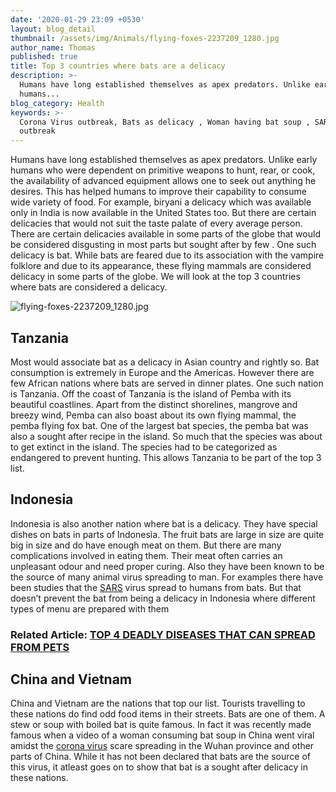 ```yaml
---
date: '2020-01-29 23:09 +0530'
layout: blog_detail
thumbnail: /assets/img/Animals/flying-foxes-2237209_1280.jpg
author_name: Thomas
published: true
title: Top 3 countries where bats are a delicacy
description: >-
  Humans have long established themselves as apex predators. Unlike early
  humans...
blog_category: Health
keywords: >-
  Corona Virus outbreak, Bats as delicacy , Woman having bat soup , SARS
  outbreak
---
```


Humans have long established themselves as apex predators. Unlike early humans who were dependent on primitive weapons to hunt, rear, or cook, the availability of advanced equipment allows one to seek out anything he desires. This has helped humans to improve their capability to consume wide variety of food. For example, biryani a delicacy which was available only in India is now available in the United States too. But there are certain delicacies that would not suit the taste palate of every average person. There are certain delicacies available in some parts of the globe that would be considered disgusting in most parts but sought after by few . One such delicacy is bat. While bats are feared due to its association with the vampire folklore and due to its appearance, these flying mammals are considered delicacy in some parts of the globe. We will look at the top 3 countries where bats are considered a delicacy.

![flying-foxes-2237209_1280.jpg]({{site.baseurl}}/assets/img/Animals/flying-foxes-2237209_1280.jpg)


## Tanzania
Most would associate bat as a delicacy in Asian country and rightly so. Bat consumption is extremely in Europe and the Americas. However there are few African nations where bats are served in dinner plates. One such nation is Tanzania. Off the coast of Tanzania is the island of Pemba with its beautiful coastlines. Apart from the distinct shorelines, mangrove and breezy wind, Pemba can also boast about its own flying mammal, the pemba flying fox bat. One of the largest bat species, the pemba bat was also a sought after recipe in the island. So much that the species was about to get extinct in the island. The species had to be categorized as endangered to prevent hunting. This allows Tanzania to be part of the top 3 list.

## Indonesia

Indonesia is also another nation where bat is a delicacy. They have special dishes on bats in parts of Indonesia. The fruit bats are large in size are quite big in size and do have enough meat on them. But there are many complications involved in eating them. Their meat often carries an unpleasant odour and need proper curing. Also they have been known to be the source of many animal virus spreading to man. For examples there have been studies that the [SARS](https://en.wikipedia.org/wiki/Severe_acute_respiratory_syndrome) virus spread to humans from bats. But that doesn’t prevent the bat from being a delicacy in Indonesia where different types of menu are prepared with them

### Related Article: [TOP 4 DEADLY DISEASES THAT CAN SPREAD FROM PETS](https://www.toknowisgood.com/2019/08/10/top-4-deadly-diseases-that-can-spread-from-pets.html)

## China and Vietnam
China and Vietnam are the nations that top our list. Tourists travelling to these nations do find odd food items in their streets. Bats are one of them. A stew or soup with boiled bat is quite famous. In fact it was recently made famous when a video of a woman consuming bat soup in China went viral amidst the [corona virus](https://en.wikipedia.org/wiki/2019%E2%80%9320_Wuhan_coronavirus_outbreak) scare spreading in the Wuhan province and other parts of China. While it has not been declared that bats are the source of this virus, it atleast goes on to show that bat is a sought after delicacy in these nations.
